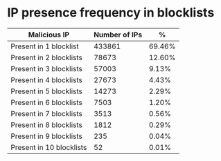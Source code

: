 # IP presence frequency in blocklists
| Malicious IP | Number of IPs | % |
|----|----|----|
| Present in 1 blocklist | 433861 | 69.46% |
| Present in 2 blocklists | 78673 | 12.60% |
| Present in 3 blocklists | 57003 | 9.13% |
| Present in 4 blocklists | 27673 | 4.43% |
| Present in 5 blocklists | 14273 | 2.29% |
| Present in 6 blocklists | 7503 | 1.20% |
| Present in 7 blocklists | 3513 | 0.56% |
| Present in 8 blocklists | 1812 | 0.29% |
| Present in 9 blocklists | 235 | 0.04% |
| Present in 10 blocklists | 52 | 0.01% |
